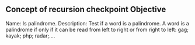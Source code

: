 ## Concept of recursion checkpoint Objective


Name: Is palindrome.
Description:
Test if a word is a palindrome. A word is a palindrome if only if it can be read from left to right or from right to left: gag; kayak; php; radar;....